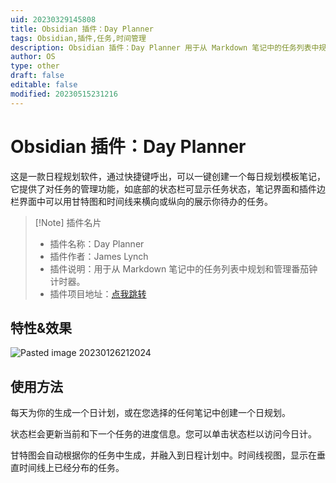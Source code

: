 ```yaml
---
uid: 20230329145808
title: Obsidian 插件：Day Planner
tags: Obsidian,插件,任务,时间管理
description: Obsidian 插件：Day Planner 用于从 Markdown 笔记中的任务列表中规划和管理番茄钟计时器。
author: OS
type: other
draft: false
editable: false
modified: 20230515231216
---
```


# Obsidian 插件：Day Planner

这是一款日程规划软件，通过快捷键呼出，可以一键创建一个每日规划模板笔记，它提供了对任务的管理功能，如底部的状态栏可显示任务状态，笔记界面和插件边栏界面中可以用甘特图和时间线来横向或纵向的展示你待办的任务。

> [!Note] 插件名片
> - 插件名称：Day Planner
> - 插件作者：James Lynch
> - 插件说明：用于从 Markdown 笔记中的任务列表中规划和管理番茄钟计时器。
> - 插件项目地址：[点我跳转](https://github.com/lynchjames/obsidian-day-planner)

## 特性&效果

![Pasted image 20230126212024](https://cdn.pkmer.cn/images/19aa4a1580b5aff38a7fbcc8ecfc1ffe_MD5.png!pkmer)

## 使用方法

每天为你的生成一个日计划，或在您选择的任何笔记中创建一个日规划。

状态栏会更新当前和下一个任务的进度信息。您可以单击状态栏以访问今日计。

甘特图会自动根据你的任务中生成，并融入到日程计划中。时间线视图，显示在垂直时间线上已经分布的任务。
